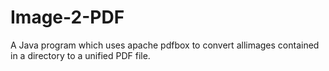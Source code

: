 # Image-2-PDF
A Java program which uses apache pdfbox to convert allimages contained in a directory to a unified PDF file. 
